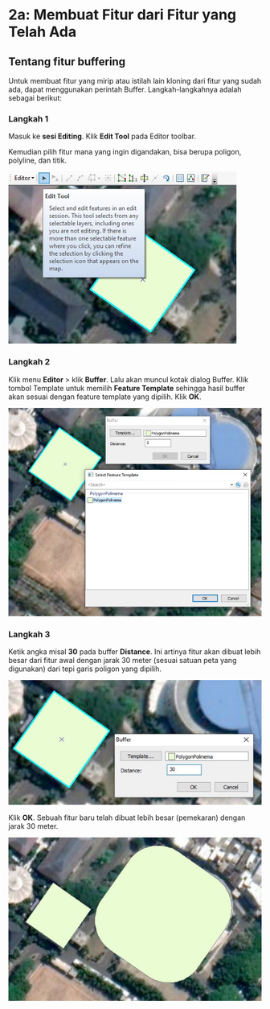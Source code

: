 # 2a: Membuat Fitur dari Fitur yang Telah Ada

## Tentang fitur buffering

Untuk membuat fitur yang mirip atau istilah lain kloning dari fitur yang sudah ada, dapat menggunakan perintah Buffer. Langkah-langkahnya adalah sebagai berikut:

### Langkah 1

Masuk ke **sesi Editing**. Klik **Edit Tool** pada Editor toolbar.

Kemudian pilih fitur mana yang ingin digandakan, bisa berupa poligon, polyline, dan titik.

![](../../.gitbook/assets/edit-tool.jpg)

### Langkah 2

Klik menu **Editor** &gt; klik **Buffer**. Lalu akan muncul kotak dialog Buffer. Klik tombol Template untuk memilih **Feature Template** sehingga hasil buffer akan sesuai dengan feature template yang dipilih. Klik **OK**.

![](../../.gitbook/assets/buffer-template.jpg)

### Langkah 3

Ketik angka misal **30** pada buffer **Distance**. Ini artinya fitur akan dibuat lebih besar dari fitur awal dengan jarak 30 meter \(sesuai satuan peta yang digunakan\) dari tepi garis poligon yang dipilih.

![](../../.gitbook/assets/30m-buffer.jpg)

Klik **OK**. Sebuah fitur baru telah dibuat lebih besar \(pemekaran\) dengan jarak 30 meter.

![](../../.gitbook/assets/hasil-30m-buffer.jpg)

